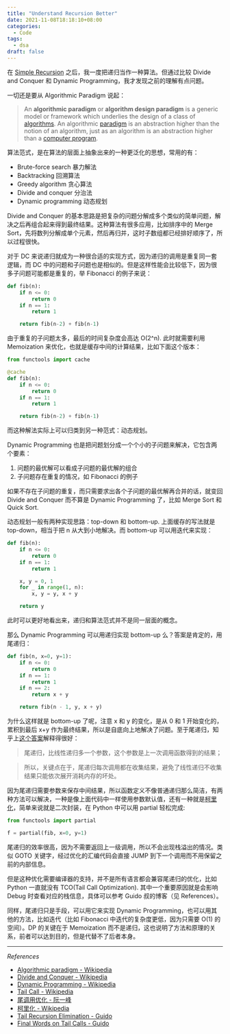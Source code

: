 ```yaml
---
title: "Understand Recursion Better"
date: 2021-11-08T18:18:10+08:00
categories:
  - Code
tags:
  - dsa
draft: false
---
```


在 [Simple Recursion](/posts/simple-recursion) 之后，我一度把递归当作一种算法。但通过比较 Divide and Conquer 和 Dynamic Programming，我才发现之前的理解有点问题。

一切还是要从 Algorithmic Paradigm 说起：

> An **algorithmic paradigm** or **algorithm design paradigm** is a generic model or framework which underlies the design of a class of [algorithms](https://en.wikipedia.org/wiki/Algorithm). An algorithmic [paradigm](https://en.wikipedia.org/wiki/Paradigm) is an abstraction higher than the notion of an algorithm, just as an algorithm is an abstraction higher than a [computer program](https://en.wikipedia.org/wiki/Computer_program).

算法范式，是在算法的层面上抽象出来的一种更泛化的思想，常用的有：

- Brute-force search 暴力解法
- Backtracking 回溯算法
- Greedy algorithm 贪心算法
- Divide and conquer 分治法
- Dynamic programming 动态规划

Divide and Conquer 的基本思路是把复杂的问题分解成多个类似的简单问题，解决之后再组合起来得到最终结果。这种算法有很多应用，比如排序中的 Merge Sort，先将数列分解成单个元素，然后再归并，这时子数组都已经排好顺序了，所以过程很快。

对于 DC 来说递归就成为一种很合适的实现方式，因为递归的调用是重复同一套逻辑，而 DC 中的问题和子问题也是相似的。但是这样性能会比较低下，因为很多子问题可能都是重复的，举 Fibonacci 的例子来说：

```python
def fib(n):
    if n <= 0:
        return 0
    if n == 1:
        return 1

    return fib(n-2) + fib(n-1)
```

由于重复的子问题太多，最后的时间复杂度会高达 O(2^n). 此时就需要利用 Memoization 来优化，也就是缓存中间的计算结果，比如下面这个版本：

```python
from functools import cache

@cache
def fib(n):
    if n <= 0:
        return 0
    if n == 1:
        return 1

    return fib(n-2) + fib(n-1)
```

而这种解法实际上可以归类到另一种范式：动态规划。

Dynamic Programming 也是把问题划分成一个个小的子问题来解决，它包含两个要素：

1. 问题的最优解可以看成子问题的最优解的组合
2. 子问题存在重复的情况，如 Fibonacci 的例子

如果不存在子问题的重复，而只需要求出各个子问题的最优解再合并的话，就变回 Divide and Conquer 而不算是 Dynamic Programming 了，比如 Merge Sort 和 Quick Sort.

动态规划一般有两种实现思路：top-down 和 bottom-up. 上面缓存的写法就是 top-down，相当于把 n 从大到小地解决。而 bottom-up 可以用迭代来实现：

```python
def fib(n):
    if n <= 0:
        return 0
    if n == 1:
        return 1

    x, y = 0, 1
    for _ in range(1, n):
        x, y = y, x + y

    return y
```

此时可以更好地看出来，递归和算法范式并不是同一层面的概念。

那么 Dynamic Programming 可以用递归实现 bottom-up 么？答案是肯定的，用尾递归：

```python
def fib(n, x=0, y=1):
    if n <= 0:
        return 0
    if n == 1:
        return 1
    if n == 2:
        return x + y

    return fib(n - 1, y, x + y)
```

为什么这样就是 bottom-up 了呢，注意 x 和 y 的变化，是从 0 和 1 开始变化的，累积到最后 x+y 作为最终结果，所以是自底向上地解决了问题。至于尾递归，知乎上[这个答案](https://www.zhihu.com/question/20761771/answer/57214778)解释得很好：

> 尾递归，比线性递归多一个参数，这个参数是上一次调用函数得到的结果；

> 所以，关键点在于，尾递归每次调用都在收集结果，避免了线性递归不收集结果只能依次展开消耗内存的坏处。

因为尾递归需要参数来保存中间结果，所以函数定义不像普通递归那么简洁，有两种方法可以解决，一种是像上面代码中一样使用参数默认值，还有一种就是[柯里化](https://en.wikipedia.org/wiki/Currying)，简单来说就是二次封装，在 Python 中可以用 partial 轻松完成:

```python
from functools import partial

f = partial(fib, x=0, y=1)
```

尾递归的效率很高，因为不需要返回上一级调用，所以不会出现栈溢出的情况。类似 GOTO 关键字，经过优化的汇编代码会直接 JUMP 到下一个调用而不用保留之前的内部信息。

但是这种优化需要编译器的支持，并不是所有语言都会兼容尾递归的优化，比如 Python 一直就没有 TCO(Tail Call Optimization). 其中一个重要原因就是会影响 Debug 时查看对应的栈信息，具体可以参考 Guido 叔的博客（见 References）。

同样，尾递归只是手段，可以用它来实现 Dynamic Programming，也可以用其他的方法，比如迭代（比如 Fibonacci 中迭代的复杂度更低，因为只需要 O(1) 的空间）。DP 的关键在于 Memoization 而不是递归，这也说明了方法和原理的关系，前者可以达到目的，但是代替不了后者本身。

---

*References*

- [Algorithmic paradigm - Wikipedia](https://en.wikipedia.org/wiki/Algorithmic_paradigm)
- [Divide and Conquer - Wikipedia](https://en.wikipedia.org/wiki/Divide-and-conquer_algorithm)
- [Dynamic Programming - Wikipedia](https://en.wikipedia.org/wiki/Dynamic_programming)
- [Tail Call - Wikipedia](https://en.wikipedia.org/wiki/Tail_call)
- [尾调用优化 - 阮一峰](https://www.ruanyifeng.com/blog/2015/04/tail-call.html)
- [柯里化 - Wikipedia](https://en.wikipedia.org/wiki/Currying)
- [Tail Recursion Elimination - Guido](http://neopythonic.blogspot.com/2009/04/tail-recursion-elimination.html)
- [Final Words on Tail Calls - Guido](http://neopythonic.blogspot.com/2009/04/final-words-on-tail-calls.html)
